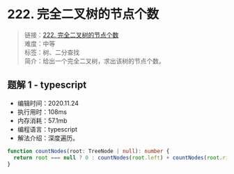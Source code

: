 # 222. 完全二叉树的节点个数

> 链接：[222. 完全二叉树的节点个数](https://leetcode-cn.com/problems/count-complete-tree-nodes/)  
> 难度：中等  
> 标签：树、二分查找  
> 简介：给出一个完全二叉树，求出该树的节点个数。

## 题解 1 - typescript

- 编辑时间：2020.11.24
- 执行用时：108ms
- 内存消耗：57.1mb
- 编程语言：typescript
- 解法介绍：深度遍历。

```typescript
function countNodes(root: TreeNode | null): number {
  return root === null ? 0 : countNodes(root.left) + countNodes(root.right) + 1;
}
```
